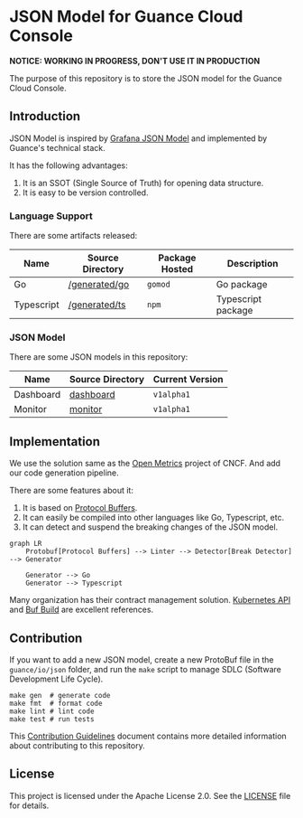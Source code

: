 # JSON Model for Guance Cloud Console

**NOTICE: WORKING IN PROGRESS, DON'T USE IT IN PRODUCTION**

The purpose of this repository is to store the JSON model for the Guance Cloud Console.

## Introduction

JSON Model is inspired by [Grafana JSON Model](https://grafana.com/docs/grafana/latest/dashboards/build-dashboards/view-dashboard-json-model/) and implemented by Guance's technical stack.

It has the following advantages:

1. It is an SSOT (Single Source of Truth) for opening data structure.
2. It is easy to be version controlled.

### Language Support

There are some artifacts released:

| Name | Source Directory | Package Hosted | Description |
| ---- | ---------------- | --------------- | ----------- |
| Go | [/generated/go](./generated/go/) | `gomod` | Go package |
| Typescript | [/generated/ts](./generated/ts/) | `npm` | Typescript package |

### JSON Model

There are some JSON models in this repository:

| Name | Source Directory | Current Version |
| ---- | ---------------- | ----------- |
| Dashboard | [dashboard](./guance/io/json/dashboard/) | `v1alpha1` |
| Monitor | [monitor](./guance/io/json/monitor/) | `v1alpha1` |

## Implementation

We use the solution same as the [Open Metrics](https://github.com/OpenObservability/OpenMetrics) project of CNCF. And add our code generation pipeline. 

There are some features about it:

1. It is based on [Protocol Buffers](https://developers.google.com/protocol-buffers).
2. It can easily be compiled into other languages like Go, Typescript, etc.
3. It can detect and suspend the breaking changes of the JSON model.

```mermaid
graph LR
    Protobuf[Protocol Buffers] --> Linter --> Detector[Break Detector] --> Generator

    Generator --> Go
    Generator --> Typescript
```

Many organization has their contract management solution. [Kubernetes API](https://github.com/kubernetes/api/blob/master/core/v1/generated.proto) and [Buf Build](https://buf.build/) are excellent references.

## Contribution

If you want to add a new JSON model, create a new ProtoBuf file in the `guance/io/json` folder, and run the `make` script to manage SDLC (Software Development Life Cycle).

```shell
make gen  # generate code
make fmt  # format code
make lint # lint code
make test # run tests
```

This [Contribution Guidelines](https://guance.io/contribution-guide/) document contains more detailed information about contributing to this repository.

## License

This project is licensed under the Apache License 2.0. See the [LICENSE](./LICENSE) file for details.
